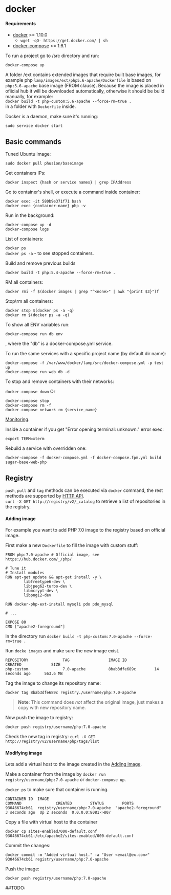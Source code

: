 docker
======

#### Requirements
* [docker](https://docs.docker.com/) >= 1.10.0
  * `wget -qO- https://get.docker.com/ | sh`
* [docker-compose](https://docs.docker.com/compose/) >= 1.6.1

To run a project go to <project>/src directory and run:

`docker-compose up`

A folder <project>/ext contains extended images that require built base images,
for example php `lamp/images/ext/php5.6-apache/Dockerfile` is based on `php:5.6-apache` base image (FROM clause).
Because the image is placed in ofiicial hub it will be downloaded automatically, otherwise it should be build manually, for example:  
`docker build -t php-custom:5.6-apache --force-rm=true .`  
in a folder with `Dockerfile` inside.

Docker is a daemon, make sure it's running:

`sudo service docker start`

## Basic commands
Tuned Ubuntu image:

`sudo docker pull phusion/baseimage`

Get containers IPs:

`docker inspect {hash or service names} | grep IPAddress`

Go to container's shell, or execute a command inside container:

`docker exec -it 580b9e371f71 bash`  
`docker exec {container-name} php -v`

Run in the background:

`docker-compose up -d`  
`docker-compose logs`

List of containers:

`docker ps`  
`docker ps -a` - to see stopped containers.

Build and remove previous builds

`docker build -t php:5.4-apache --force-rm=true .`

RM all <none> containers:

`docker rmi -f $(docker images | grep "^<none>" | awk "{print $3}")f`

Stop\rm all containers:

`docker stop $(docker ps -a -q)`  
`docker rm $(docker ps -a -q)`

To show all ENV variables run:

`docker-compose run db env`

, where the "db" is a docker-compose.yml service.

To run the same services with a specific project name (by default dir name):

`docker-compose -f /var/www/docker/lamp/src/docker-compose.yml -p test up`  
`docker-compose run web db -d`

To stop and remove containers with their networks:

`docker-compose down`
Or

`docker-compose stop`  
`docker-compose rm -f`  
`docker-compose network rm {service_name}`

[Monitoring](http://www.weave.works/products/weave-scope/).

Inside a container if you get "Error opening terminal: unknown." error exec:

`export TERM=xterm`

Rebuild a service with overridden one:

`docker-compose -f docker-compose.yml -f docker-compose.fpm.yml build sugar-base-web-php`

## Registry
`push`, `pull` and `tag` methods can be executed via `docker` command, the rest methods are supported by [HTTP API](https://docs.docker.com/registry/spec/api/).  
`curl -X GET http://registry/v2/_catalog` to retrieve a list of repositories in the registry.

#### Adding image
For example you want to add PHP 7.0 image to the registry based on official image.

First make a new `Dockerfile` to fill the image with custom stuff:
```
FROM php:7.0-apache # Official image, see https://hub.docker.com/_/php/

# Tune it
# Install modules
RUN apt-get update && apt-get install -y \
        libfreetype6-dev \
        libjpeg62-turbo-dev \
        libmcrypt-dev \
        libpng12-dev

RUN docker-php-ext-install mysqli pdo pdo_mysql

# ...

EXPOSE 80
CMD ["apache2-foreground"]
```

In the directory run `docker build -t php-custom:7.0-apache --force-rm=true .`

Run `docke images` and make sure the new image exist.
```
REPOSITORY               TAG                 IMAGE ID            CREATED             SIZE
php-custom               7.0-apache          8bab3dfe689c        14 seconds ago      563.6 MB
```

Tag the image to change its repository name:

`docker tag 8bab3dfe689c registry./username/php:7.0-apache`

> **Note**: This command does *not* affect the original image, just makes a copy with new repository name.

Now push the image to registry:

`docker push registry/username/php:7.0-apache`

Check the new tag in registry:
`curl -X GET http://registry/v2/username/php/tags/list`

#### Modifying image
Lets add a virtual host to the image created in the [Adding image](#adding-image).

Make a container from the image by `docker run registry/username/php:7.0-apache` or `docker-compose up`.

`docker ps` to make sure that container is running.
```
CONTAINER ID  IMAGE                                                   COMMAND               CREATED        STATUS        PORTS 
93046674cb61  registry/username/php:7.0-apache  "apache2-foreground"  3 seconds ago  Up 2 seconds  0.0.0.0:8081->80/
```

Copy a file with virtual host to the container

`docker cp sites-enabled/000-default.conf 93046674cb61:/etc/apache2/sites-enabled/000-default.conf`

Commit the changes:

`docker commit -m "Added virtual host." -a "User <email@ex.com>" 93046674cb61 registry/username/php:7.0-apache`

Push the image:

`docker push registry/username/php:7.0-apache`

##TODO:
